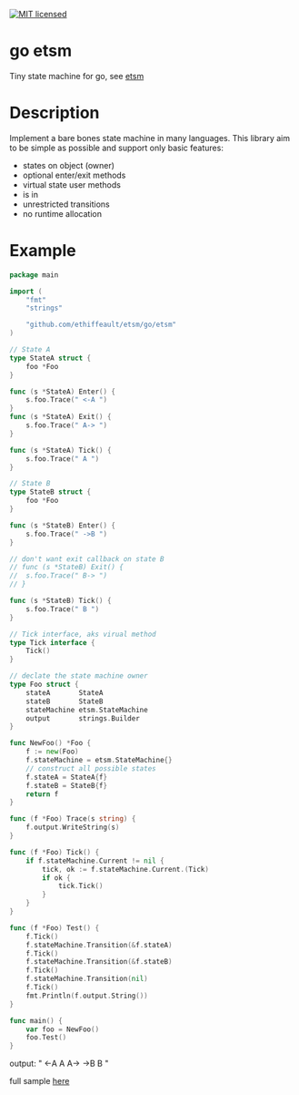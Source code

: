 [![MIT licensed](https://img.shields.io/badge/license-MIT-blue.svg)](LICENSE)

# go etsm
Tiny state machine for go, see [etsm](https://github.com/ethiffeault/etsm)

# Description
Implement a bare bones state machine in many languages. This library aim to be simple as possible and support only basic features: 

- states on object (owner)
- optional enter/exit methods
- virtual state user methods
- is in
- unrestricted transitions
- no runtime allocation

# Example

```go
package main

import (
	"fmt"
	"strings"

	"github.com/ethiffeault/etsm/go/etsm"
)

// State A
type StateA struct {
	foo *Foo
}

func (s *StateA) Enter() {
	s.foo.Trace(" <-A ")
}
func (s *StateA) Exit() {
	s.foo.Trace(" A-> ")
}

func (s *StateA) Tick() {
	s.foo.Trace(" A ")
}

// State B
type StateB struct {
	foo *Foo
}

func (s *StateB) Enter() {
	s.foo.Trace(" ->B ")
}

// don't want exit callback on state B
// func (s *StateB) Exit() {
// 	s.foo.Trace(" B-> ")
// }

func (s *StateB) Tick() {
	s.foo.Trace(" B ")
}

// Tick interface, aks virual method
type Tick interface {
	Tick()
}

// declate the state machine owner
type Foo struct {
	stateA       StateA
	stateB       StateB
	stateMachine etsm.StateMachine
	output       strings.Builder
}

func NewFoo() *Foo {
	f := new(Foo)
	f.stateMachine = etsm.StateMachine{}
	// construct all possible states
	f.stateA = StateA{f}
	f.stateB = StateB{f}
	return f
}

func (f *Foo) Trace(s string) {
	f.output.WriteString(s)
}

func (f *Foo) Tick() {
	if f.stateMachine.Current != nil {
		tick, ok := f.stateMachine.Current.(Tick)
		if ok {
			tick.Tick()
		}
	}
}

func (f *Foo) Test() {
	f.Tick()
	f.stateMachine.Transition(&f.stateA)
	f.Tick()
	f.stateMachine.Transition(&f.stateB)
	f.Tick()
	f.stateMachine.Transition(nil)
	f.Tick()
	fmt.Println(f.output.String())
}

func main() {
	var foo = NewFoo()
	foo.Test()
}
```
output: " <-A  A  A->  ->B  B "

full sample [here](https://github.com/ethiffeault/etsm/blob/main/go/sample/sample.go)
